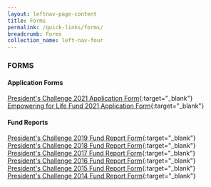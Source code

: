 ```yaml
---
layout: leftnav-page-content
title: Forms
permalink: /quick-links/forms/
breadcrumb: Forms
collection_name: left-nav-four
---
```


### FORMS

#### Application Forms
[President's Challenge 2021 Application Form](/files/PC2021_Application_Form.docx){:target="_blank"} <br>
[Empowering for Life Fund 2021 Application Form](/files/ELF2021_Application_Form.docx){:target="_blank"}


#### Fund Reports
[President's Challenge 2019 Fund Report Form](/files/PC2019-Fund-Report.docx){:target="_blank"} <br>
[President's Challenge 2018 Fund Report Form](/files/PC2018-Fund-Report.docx){:target="_blank"} <br>
[President's Challenge 2017 Fund Report Form](/files/PC2017-Fund-Report.docx){:target="_blank"} <br>
[President's Challenge 2016 Fund Report Form](/files/PC2016-Fund-Report.docx){:target="_blank"} <br>
[President's Challenge 2015 Fund Report Form](/files/PC2015-Fund-Report.docx){:target="_blank"} <br>
[President's Challenge 2014 Fund Report Form](/files/PC-2014-Fund-Report.docx){:target="_blank"}
